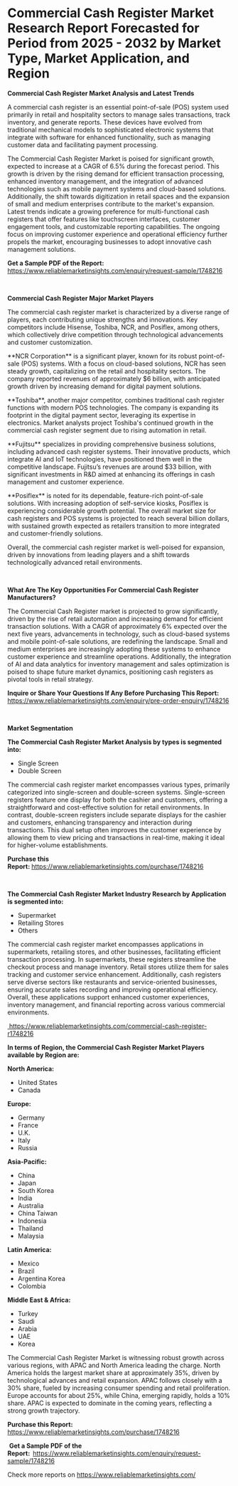 <p><h1>Commercial Cash Register Market Research Report Forecasted for Period from 2025 -  2032 by Market Type, Market Application, and Region</h1></p><p><strong>Commercial Cash Register Market Analysis and Latest Trends</strong></p>
<p><p>A commercial cash register is an essential point-of-sale (POS) system used primarily in retail and hospitality sectors to manage sales transactions, track inventory, and generate reports. These devices have evolved from traditional mechanical models to sophisticated electronic systems that integrate with software for enhanced functionality, such as managing customer data and facilitating payment processing.</p><p>The Commercial Cash Register Market is poised for significant growth, expected to increase at a CAGR of 6.5% during the forecast period. This growth is driven by the rising demand for efficient transaction processing, enhanced inventory management, and the integration of advanced technologies such as mobile payment systems and cloud-based solutions. Additionally, the shift towards digitization in retail spaces and the expansion of small and medium enterprises contribute to the market's expansion. Latest trends indicate a growing preference for multi-functional cash registers that offer features like touchscreen interfaces, customer engagement tools, and customizable reporting capabilities. The ongoing focus on improving customer experience and operational efficiency further propels the market, encouraging businesses to adopt innovative cash management solutions.</p></p>
<p><strong>Get a Sample PDF of the Report:&nbsp;</strong> <a href="https://www.reliablemarketinsights.com/enquiry/request-sample/1748216?utm_campaign=2624&utm_medium=2&utm_source=Github&utm_content=ia&utm_term=20022025&utm_id=commercial-cash-register">https://www.reliablemarketinsights.com/enquiry/request-sample/1748216</a></p>
<p>&nbsp;</p>
<p><strong>Commercial Cash Register Major Market Players</strong></p>
<p><p>The commercial cash register market is characterized by a diverse range of players, each contributing unique strengths and innovations. Key competitors include Hisense, Toshiba, NCR, and Posiflex, among others, which collectively drive competition through technological advancements and customer customization.</p><p>**NCR Corporation** is a significant player, known for its robust point-of-sale (POS) systems. With a focus on cloud-based solutions, NCR has seen steady growth, capitalizing on the retail and hospitality sectors. The company reported revenues of approximately $6 billion, with anticipated growth driven by increasing demand for digital payment solutions.</p><p>**Toshiba**, another major competitor, combines traditional cash register functions with modern POS technologies. The company is expanding its footprint in the digital payment sector, leveraging its expertise in electronics. Market analysts project Toshiba's continued growth in the commercial cash register segment due to rising automation in retail.</p><p>**Fujitsu** specializes in providing comprehensive business solutions, including advanced cash register systems. Their innovative products, which integrate AI and IoT technologies, have positioned them well in the competitive landscape. Fujitsu’s revenues are around $33 billion, with significant investments in R&D aimed at enhancing its offerings in cash management and customer experience.</p><p>**Posiflex** is noted for its dependable, feature-rich point-of-sale solutions. With increasing adoption of self-service kiosks, Posiflex is experiencing considerable growth potential. The overall market size for cash registers and POS systems is projected to reach several billion dollars, with sustained growth expected as retailers transition to more integrated and customer-friendly solutions.</p><p>Overall, the commercial cash register market is well-poised for expansion, driven by innovations from leading players and a shift towards technologically advanced retail environments.</p></p>
<p>&nbsp;</p>
<p><strong>What Are The Key Opportunities For Commercial Cash Register Manufacturers?</strong></p>
<p><p>The Commercial Cash Register market is projected to grow significantly, driven by the rise of retail automation and increasing demand for efficient transaction solutions. With a CAGR of approximately 6% expected over the next five years, advancements in technology, such as cloud-based systems and mobile point-of-sale solutions, are redefining the landscape. Small and medium enterprises are increasingly adopting these systems to enhance customer experience and streamline operations. Additionally, the integration of AI and data analytics for inventory management and sales optimization is poised to shape future market dynamics, positioning cash registers as pivotal tools in retail strategy.</p></p>
<p><strong>Inquire or Share Your Questions If Any Before Purchasing This Report:</strong> <a href="https://www.reliablemarketinsights.com/enquiry/pre-order-enquiry/1748216?utm_campaign=2624&utm_medium=2&utm_source=Github&utm_content=ia&utm_term=20022025&utm_id=commercial-cash-register">https://www.reliablemarketinsights.com/enquiry/pre-order-enquiry/1748216</a></p>
<p>&nbsp;</p>
<p><strong>Market Segmentation</strong></p>
<p><strong>The Commercial Cash Register Market Analysis by types is segmented into:</strong></p>
<p><ul><li>Single Screen</li><li>Double Screen</li></ul></p>
<p><p>The commercial cash register market encompasses various types, primarily categorized into single-screen and double-screen systems. Single-screen registers feature one display for both the cashier and customers, offering a straightforward and cost-effective solution for retail environments. In contrast, double-screen registers include separate displays for the cashier and customers, enhancing transparency and interaction during transactions. This dual setup often improves the customer experience by allowing them to view pricing and transactions in real-time, making it ideal for higher-volume establishments.</p></p>
<p><strong>Purchase this Report:&nbsp;</strong><a href="https://www.reliablemarketinsights.com/purchase/1748216?utm_campaign=2624&utm_medium=2&utm_source=Github&utm_content=ia&utm_term=20022025&utm_id=commercial-cash-register">https://www.reliablemarketinsights.com/purchase/1748216</a></p>
<p>&nbsp;</p>
<p><strong>The Commercial Cash Register Market Industry Research by Application is segmented into:</strong></p>
<p><ul><li>Supermarket</li><li>Retailing Stores</li><li>Others</li></ul></p>
<p><p>The commercial cash register market encompasses applications in supermarkets, retailing stores, and other businesses, facilitating efficient transaction processing. In supermarkets, these registers streamline the checkout process and manage inventory. Retail stores utilize them for sales tracking and customer service enhancement. Additionally, cash registers serve diverse sectors like restaurants and service-oriented businesses, ensuring accurate sales recording and improving operational efficiency. Overall, these applications support enhanced customer experiences, inventory management, and financial reporting across various commercial environments.</p></p>
<p><a href="https://www.reliablemarketinsights.com/commercial-cash-register-r1748216?utm_campaign=2624&utm_medium=2&utm_source=Github&utm_content=ia&utm_term=20022025&utm_id=commercial-cash-register">&nbsp;https://www.reliablemarketinsights.com/commercial-cash-register-r1748216</a></p>
<p><strong>In terms of Region, the Commercial Cash Register Market Players available by Region are:</strong></p>
<p>
    <p> <strong> North America: </strong>
        <ul>
            <li>United States</li>
            <li>Canada</li>
        </ul>
        </p> 
    <p> <strong> Europe: </strong>
        <ul>
            <li>Germany</li>
            <li>France</li>
            <li>U.K.</li>
            <li>Italy</li>
            <li>Russia</li>
        </ul>
        </p> 
    <p> <strong> Asia-Pacific: </strong>
        <ul>
            <li>China</li>
            <li>Japan</li>
            <li>South Korea</li>
            <li>India</li>
            <li>Australia</li>
            <li>China Taiwan</li>
            <li>Indonesia</li>
            <li>Thailand</li>
            <li>Malaysia</li>
        </ul>
        </p> 
    <p> <strong> Latin America: </strong>
        <ul>
            <li>Mexico</li>
            <li>Brazil</li>
            <li>Argentina Korea</li>
            <li>Colombia</li>
        </ul>
        </p> 
    <p> <strong> Middle East & Africa: </strong>
        <ul>
            <li>Turkey</li>
            <li>Saudi</li>
            <li>Arabia</li>
            <li>UAE</li>
            <li>Korea</li>
        </ul>
    </p>
    </p>
<p><p>The Commercial Cash Register Market is witnessing robust growth across various regions, with APAC and North America leading the charge. North America holds the largest market share at approximately 35%, driven by technological advances and retail expansion. APAC follows closely with a 30% share, fueled by increasing consumer spending and retail proliferation. Europe accounts for about 25%, while China, emerging rapidly, holds a 10% share. APAC is expected to dominate in the coming years, reflecting a strong growth trajectory.</p></p>
<p><strong>Purchase this Report: </strong><a href="https://www.reliablemarketinsights.com/purchase/1748216?utm_campaign=2624&utm_medium=2&utm_source=Github&utm_content=ia&utm_term=20022025&utm_id=commercial-cash-register">https://www.reliablemarketinsights.com/purchase/1748216</a></p>
<p>&nbsp;<strong>Get a Sample PDF of the Report:&nbsp;&nbsp;</strong><a href="https://www.reliablemarketinsights.com/enquiry/request-sample/1748216?utm_campaign=2624&utm_medium=2&utm_source=Github&utm_content=ia&utm_term=20022025&utm_id=commercial-cash-register">https://www.reliablemarketinsights.com/enquiry/request-sample/1748216</a></p>
<p><strong></strong></p>
<p>Check more reports on <a href="https://www.reliablemarketinsights.com/?utm_campaign=2624&utm_medium=2&utm_source=Github&utm_content=ia&utm_term=20022025&utm_id=commercial-cash-register">https://www.reliablemarketinsights.com/</a></p>